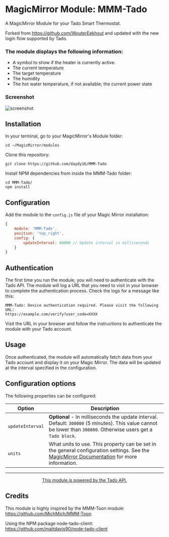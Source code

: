 # MagicMirror Module: MMM-Tado
A MagicMirror Module for your Tado Smart Thermostat. 

Forked from https://github.com/WouterEekhout and updated with the new login flow supported by Tado.

### The module displays the following information:

* A symbol to show if the heater is currently active.
* The current temperature
* The target temperature
* The humidity
* The hot water temperature, if not available; the current power state

### Screenshot
![screenshot](https://github.com/WouterEekhout/MMM-Tado/blob/master/img/screenshot.png)

## Installation

In your terminal, go to your MagicMirror's Module folder:
```
cd ~/MagicMirror/modules
```

Clone this repository:
```
git clone https://github.com/daydy16/MMM-Tado
```

Install NPM dependencies from inside the MMM-Tado folder:
```
cd MMM-Tado/
npm install
```

## Configuration

Add the module to the `config.js` file of your Magic Mirror installation:
```javascript
{
    module: 'MMM-Tado',
    position: 'top_right',
    config: {
        updateInterval: 60000 // Update interval in milliseconds
    }
}
```

## Authentication

The first time you run the module, you will need to authenticate with the Tado API. The module will log a URL that you need to visit in your browser to complete the authentication process. Check the logs for a message like this:
```
MMM-Tado: Device authentication required. Please visit the following URL:
https://example.com/verify?user_code=XXXX
```
Visit the URL in your browser and follow the instructions to authenticate the module with your Tado account.

## Usage

Once authenticated, the module will automatically fetch data from your Tado account and display it on your Magic Mirror. The data will be updated at the interval specified in the configuration.

## Configuration options

The following properties can be configured:


<table width="100%">
	<thead>
		<tr>
			<th>Option</th>
			<th width="100%">Description</th>
		</tr>
	</thead>
	<tbody>
            <td><code>updateInterval</code></td>
            <td><b>Optional</b> - In milliseconds the update interval. Default: <code>300000</code> 
            (5 minutes). This value cannot be lower than <code>300000</code>. Otherwise users get a
             <code>Tado block</code>.</td>
        </tr>
        <tr>
            <td><code>units</code></td>
            <td>
                What units to use. This property can be set in the general configuration settings. See the <a href="https://docs.magicmirror.builders/getting-started/configuration.html#general">MagicMirror Documentation</a> for more information.
            </td>
        </tr>
	</tbody>
</table>

---
<p align="center">
    <a href="https://www.tado.com">This module is powered by the Tado API.</a>    
</p>


## Credits
This module is highly inspired by the 
MMM-Toon module: https://github.com/MichMich/MMM-Toon.

Using the NPM package node-tado-client: https://github.com/mattdavis90/node-tado-client
